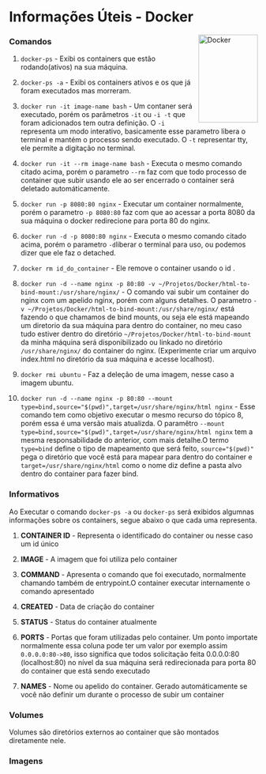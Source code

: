# Informações Úteis - Docker
<img src="https://www.svgrepo.com/show/373553/docker.svg" align="right"
     alt="Docker" width="120" height="178">

### Comandos
1. `docker-ps` - Exibi os containers que estão rodando(ativos) na sua máquina.

2.  `docker-ps -a` - Exibi os containers ativos e os que já foram executados mas morreram.

3.  `docker run -it image-name bash` - Um contaner será executado, porém os parâmetros `-it` ou `-i -t` que foram adicionados tem outra definição. O `-i` representa um modo interativo, basicamente esse parametro libera o terminal e mantém o processo sendo executado. O `-t` representar tty, ele permite a digitação no terminal.

4. `docker run -it --rm image-name bash` - Executa o mesmo comando citado acima, porém o parametro `--rm` faz com que todo processo de container que subir usando ele ao ser encerrado o container será deletado automáticamente.
 

 5. `docker run -p 8080:80 nginx` - Executar um container normalmente, porém  o parametro `-p 8080:80` faz com que ao acessar a porta 8080 da sua máquina o docker redirecione para porta 80 do nginx. 

 6. `docker run -d -p 8080:80 nginx` - Executa o mesmo comando citado acima, porém o parametro `-d`liberar o terminal para uso, ou podemos dizer que ele faz o detached. 

7. `docker rm id_do_container` - Ele remove o container usando o id .

8. `docker run -d --name nginx -p 80:80 -v ~/Projetos/Docker/html-to-bind-mount:/usr/share/nginx/` - O comando vai subir um container do nginx com um apelido nginx, porém com alguns detalhes. O parametro `-v ~/Projetos/Docker/html-to-bind-mount:/usr/share/nginx/` está fazendo o que chamamos de bind mounts, ou seja ele está mapeando um diretorio da sua máquina para dentro do container, no meu caso tudo estiver dentro do diretório `~/Projetos/Docker/html-to-bind-mount` da minha máquina será disponibilizado ou linkado no diretório `/usr/share/nginx/` do container do nginx. (Experimente criar um arquivo index.html no diretório da sua máquina e acesse localhost).

10.  `docker rmi ubuntu` - Faz a deleção de uma imagem, nesse caso a imagem ubuntu.

9. `docker run -d --name nginx -p 80:80 --mount type=bind,source="$(pwd)",target=/usr/share/nginx/html nginx` -  Esse comando tem como objetivo executar o mesmo recurso do tópico 8, porém essa é uma versão mais atualizda. O paramêtro `--mount type=bind,source="$(pwd)",target=/usr/share/nginx/html nginx` tem a mesma responsabilidade do anterior, com mais detalhe.O termo `type=bind` define o tipo de mapeamento que será feito,  `source="$(pwd)"` pega o diretório que você está para mapear para dentro do container e `target=/usr/share/nginx/html` como o nome diz define a pasta alvo dentro do container para fazer bind. 
### Informativos

Ao Executar o comando  `docker-ps -a` ou `docker-ps` será exibidos algumnas informações sobre os containers, segue abaixo o que cada uma representa.

1. **CONTAINER ID** - Representa o identificado do container ou nesse caso um id único

2. **IMAGE** - A imagem que foi utiliza pelo container

3. **COMMAND** - Apresenta o comando que foi executado, normalmente chamando também de entrypoint.O container executar internamente o comando apresentado

4. **CREATED** - Data de criação do container

5. **STATUS** - Status do container atualmente

6. **PORTS** - Portas que foram utilizadas pelo container. 
Um ponto importate normalmente essa coluna pode ter um valor por exemplo assim  `0.0.0.0:80->80`, isso significa que todos solicitação feita 0.0.0.0:80 (localhost:80) no nível da sua máquina será redirecionada para porta 80 do container que está sendo executado

7. **NAMES** - Nome ou apelido do container. Gerado automáticamente se você não definir um durante o processo de subir um container

### Volumes

Volumes são diretórios externos ao container que são montados diretamente nele.


### Imagens
